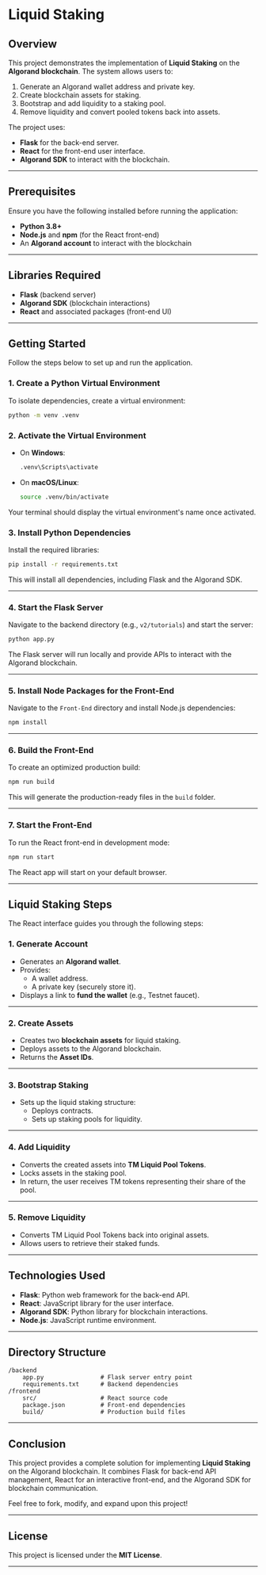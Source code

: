 
# Liquid Staking

## Overview

This project demonstrates the implementation of **Liquid Staking** on the **Algorand blockchain**. The system allows users to:

1. Generate an Algorand wallet address and private key.
2. Create blockchain assets for staking.
3. Bootstrap and add liquidity to a staking pool.
4. Remove liquidity and convert pooled tokens back into assets.

The project uses:
- **Flask** for the back-end server.
- **React** for the front-end user interface.
- **Algorand SDK** to interact with the blockchain.

---

## Prerequisites

Ensure you have the following installed before running the application:

- **Python 3.8+**
- **Node.js** and **npm** (for the React front-end)
- An **Algorand account** to interact with the blockchain

---

## Libraries Required

- **Flask** (backend server)
- **Algorand SDK** (blockchain interactions)
- **React** and associated packages (front-end UI)

---

## Getting Started

Follow the steps below to set up and run the application.

### 1. Create a Python Virtual Environment

To isolate dependencies, create a virtual environment:

```bash
python -m venv .venv
```

### 2. Activate the Virtual Environment

- On **Windows**:
    ```bash
    .venv\Scripts\activate
    ```
- On **macOS/Linux**:
    ```bash
    source .venv/bin/activate
    ```

Your terminal should display the virtual environment's name once activated.

### 3. Install Python Dependencies

Install the required libraries:

```bash
pip install -r requirements.txt
```

This will install all dependencies, including Flask and the Algorand SDK.

---

### 4. Start the Flask Server

Navigate to the backend directory (e.g., `v2/tutorials`) and start the server:

```bash
python app.py
```

The Flask server will run locally and provide APIs to interact with the Algorand blockchain.

---

### 5. Install Node Packages for the Front-End

Navigate to the `Front-End` directory and install Node.js dependencies:

```bash
npm install
```

---

### 6. Build the Front-End

To create an optimized production build:

```bash
npm run build
```

This will generate the production-ready files in the `build` folder.

---

### 7. Start the Front-End

To run the React front-end in development mode:

```bash
npm run start
```

The React app will start on your default browser.

---

## Liquid Staking Steps

The React interface guides you through the following steps:

### 1. Generate Account
- Generates an **Algorand wallet**.
- Provides:
   - A wallet address.
   - A private key (securely store it).
- Displays a link to **fund the wallet** (e.g., Testnet faucet).

---

### 2. Create Assets
- Creates two **blockchain assets** for liquid staking.
- Deploys assets to the Algorand blockchain.
- Returns the **Asset IDs**.

---

### 3. Bootstrap Staking
- Sets up the liquid staking structure:
   - Deploys contracts.
   - Sets up staking pools for liquidity.

---

### 4. Add Liquidity
- Converts the created assets into **TM Liquid Pool Tokens**.
- Locks assets in the staking pool.
- In return, the user receives TM tokens representing their share of the pool.

---

### 5. Remove Liquidity
- Converts TM Liquid Pool Tokens back into original assets.
- Allows users to retrieve their staked funds.

---

## Technologies Used

- **Flask**: Python web framework for the back-end API.
- **React**: JavaScript library for the user interface.
- **Algorand SDK**: Python library for blockchain interactions.
- **Node.js**: JavaScript runtime environment.

---

## Directory Structure

```
/backend
    app.py                # Flask server entry point
    requirements.txt      # Backend dependencies
/frontend
    src/                  # React source code
    package.json          # Front-end dependencies
    build/                # Production build files
```

---

## Conclusion

This project provides a complete solution for implementing **Liquid Staking** on the Algorand blockchain. It combines Flask for back-end API management, React for an interactive front-end, and the Algorand SDK for blockchain communication.

Feel free to fork, modify, and expand upon this project!

---

## License

This project is licensed under the **MIT License**.

---
